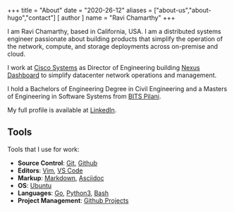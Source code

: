 +++
title = "About"
date = "2020-26-12"
aliases = ["about-us","about-hugo","contact"]
[ author ]
  name = "Ravi Chamarthy"
+++

I am Ravi Chamarthy, based in California, USA. I am a distributed systems
engineer passionate about building products that simplify the operation
of the network, compute, and storage deployments across on-premise and cloud.

I work at [Cisco Systems](https://www.cisco.com) as Director of
Engineering building [Nexus Dashboard](https://www.cisco.com/go/nexusdashboard)
to simplify datacenter network operations and management.

I hold a Bachelors of Engineering Degree in Civil Engineering and a Masters of
Engineering in Software Systems from [BITS Pilani](https://bits-pilani.ac.in/).

My full profile is available at [LinkedIn](https://linkedin.com/in/ravinag).

## Tools

Tools that I use for work:

* __Source Control__: [Git](https://git-scm.com), [Github](https://github.com)
* __Editors__: [Vim](https://www.vim.org), [VS Code](https://code.visualstudio.com/)
* __Markup__: [Markdown](https://www.markdownguide.org/), [Asciidoc](https://asciidoc.org/)
* __OS__: [Ubuntu](https://ubuntu.com)
* __Languages__: [Go](https://golang.org), [Python3](https://www.python.org/), [Bash](https://www.gnu.org/software/bash/manual/bash.html)
* __Project Management__: [Github Projects](https://github.com/features/project-management)
